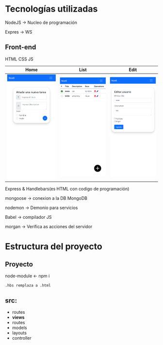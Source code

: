 # Tecnologías utilizadas
NodeJS -> Nucleo de programación

Expres -> WS

## Front-end
HTML
CSS
JS

Home                        |  List                     |  Edit
:-------------------------:|:-------------------------: |:-------------------------:
![](images/home.png)  |  ![](images/list.png)           |  ![](images/edit.png)





Express & Handlebars(es HTML con codigo de programación)

mongoose -> conexion a la DB MongoDB

nodemon -> Demonio para servicios

Babel -> compilador JS

morgan -> Verifica as acciones del servidor


# Estructura del proyecto
## Proyecto
node-module <- npm i

    .hbs remplaza a .html

## **src**:
- routes
- **views**
- routes
- models
- layouts
- controller
